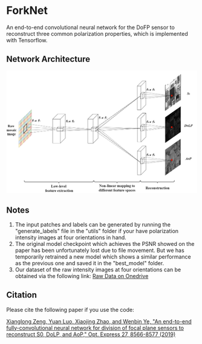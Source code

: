 # ForkNet
An end-to-end convolutional neural network for the DoFP sensor to reconstruct three common polarization properties, which is implemented with Tensorflow.

## Network Architecture
![ForkNet](https://github.com/AGroupofProbiotocs/ForkNet/blob/master/ForkNet.jpg)  

## Notes
1. The input patches and labels can be generated by running the "generate_labels" file in the "utils" folder if your have polarization intensity images at four orientations in hand. 
2. The original model checkpoint which achieves the PSNR showed on the paper has been unfortunately lost due to file movement. But we has temporarily retrained a new model which shows a similar performance as the previous one and saved it in the "best_model" folder. 
3. Our dataset of the raw intensity images at four orientations can be obtained via the following link: [Raw Data on Onedrive](https://emailszueducn-my.sharepoint.com/:f:/g/personal/2172281561_email_szu_edu_cn/EurMDr8smshFs6Sk2wkBS2UBjPuskpfKUP6ylOxqvJKDXw?e=UP2pRM)

## Citation
Please cite the following paper if you use the code:

[Xianglong Zeng, Yuan Luo, Xiaojing Zhao, and Wenbin Ye, "An end-to-end fully-convolutional neural network for division of focal plane sensors to reconstruct S0, DoLP, and AoP," Opt. Express 27, 8566-8577 (2019)](https://www.osapublishing.org/oe/abstract.cfm?uri=oe-27-6-8566)
